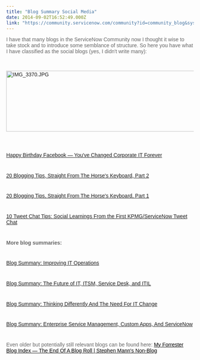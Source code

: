 ```yaml
---
title: "Blog Summary Social Media"
date: 2014-09-02T16:52:49.000Z
link: "https://community.servicenow.com/community?id=community_blog&sys_id=0a3eae6ddbd0dbc01dcaf3231f961952"
---
```

<p style="font-family: arial, sans-serif; color: #666666;"><span style="font-weight: inherit; font-style: inherit;">I have that many blogs in the ServiceNow Community now I thought it wise to take stock and to introduce some semblance of structure. So here you have what I have classified as the social blogs (yes, I didn't write many):</span></p><p style="font-family: arial, sans-serif; color: #666666;"><span style="font-weight: inherit; font-style: inherit;"><br/></span></p><p style="font-family: arial, sans-serif; color: #666666;"><span style="font-weight: inherit; font-style: inherit;"><a _jive_internal="true" href="/servlet/JiveServlet/showImage/38-3401-13350/IMG_3370.JPG"><img  alt="IMG_3370.JPG" class="image-0 jive-image" height="420" src="d2d874cedb5cdfc068c1fb651f961907.iix" style="height: 163px; display: block; margin-left: auto; margin-right: auto; width: 620px;" width="1600"/></a><br/></span></p><p style="min-height: 8pt; height: 8pt; padding: 0px;">  </p><p style="margin-bottom: 0.0001pt; font-family: arial, sans-serif; color: #666666;"><a title="" _jive_internal="true" data-containerid="2927" data-containertype="37" data-objectid="2819" data-objecttype="38" href="/community?id=community_blog&sys_id=05ad62a9dbd0dbc01dcaf3231f961998">Happy Birthday Facebook — You've Changed Corporate IT Forever</a></p><p style="min-height: 8pt; height: 8pt; padding: 0px;">  </p><p style="margin-bottom: 0.0001pt; font-family: arial, sans-serif; color: #666666;"><a title="" _jive_internal="true" data-containerid="2927" data-containertype="37" data-objectid="2781" data-objecttype="38" href="/community?id=community_blog&sys_id=3c4ee2addbd0dbc01dcaf3231f961905">20 Blogging Tips, Straight From The Horse's Keyboard, Part 2</a></p><p style="min-height: 8pt; height: 8pt; padding: 0px;">  </p><p style="margin-bottom: 0.0001pt; font-family: arial, sans-serif; color: #666666;"><a title="" _jive_internal="true" data-containerid="2927" data-containertype="37" data-objectid="2780" data-objecttype="38" href="/community?id=community_blog&sys_id=f6cca265dbd0dbc01dcaf3231f96197c">20 Blogging Tips, Straight From The Horse's Keyboard, Part 1</a></p><p style="min-height: 8pt; height: 8pt; padding: 0px;">  </p><p style="margin-bottom: 0.0001pt; font-family: arial, sans-serif; color: #666666;"><a title="" _jive_internal="true" data-containerid="2927" data-containertype="37" data-objectid="1324" data-objecttype="38" href="/community?id=community_blog&sys_id=f30d6ea5dbd0dbc01dcaf3231f96199e">10 Tweet Chat Tips: Social Learnings From the First KPMG/ServiceNow Tweet Chat</a></p><p style="min-height: 8pt; height: 8pt; padding: 0px;">  </p><p style="font-family: arial, sans-serif; color: #666666;"><strong style="font-style: inherit; font-family: inherit;">More blog summaries:</strong></p><p style="min-height: 8pt; height: 8pt; padding: 0px;">  </p><p style="font-family: arial, sans-serif; color: #666666;"><a title="" _jive_internal="true" data-containerid="2927" data-containertype="37" data-objectid="3397" data-objecttype="38" href="/community?id=community_blog&sys_id=746daa29dbd0dbc01dcaf3231f961922">Blog Summary: Improving IT Operations</a></p><p style="min-height: 8pt; height: 8pt; padding: 0px;">  </p><p style="font-family: arial, sans-serif; color: #666666;"><a title="" _jive_internal="true" data-containerid="2927" data-containertype="37" data-objectid="3398" data-objecttype="38" href="/community/blogs/blog/2014/09/02/blog-summary-the-future-of-it-itsm-service-desk-and-itil">Blog Summary: The Future of IT, ITSM, Service Desk, and ITIL</a></p><p style="min-height: 8pt; height: 8pt; padding: 0px;">  </p><p style="font-family: arial, sans-serif; color: #666666;"><a title="" _jive_internal="true" data-containerid="2927" data-containertype="37" data-objectid="3399" data-objecttype="38" href="/community?id=community_blog&sys_id=612d66e5dbd0dbc01dcaf3231f961924">Blog Summary: Thinking Differently And The Need For IT Change</a></p><p style="min-height: 8pt; height: 8pt; padding: 0px;">  </p><p style="font-family: arial, sans-serif; color: #666666;"><a title="" _jive_internal="true" data-containerid="2927" data-containertype="37" data-objectid="3400" data-objecttype="38" href="/community?id=community_blog&sys_id=d2fd662ddbd0dbc01dcaf3231f961925">Blog Summary: Enterprise Service Management, Custom Apps, And ServiceNow</a></p><p style="min-height: 8pt; height: 8pt; padding: 0px;">  </p><p style="font-family: arial, sans-serif; color: #666666;">Even older but potentially still relevant blogs can be found here: <a title="k-external-small" class="jive-link-external-small" href="http://stephenmann.wordpress.com/2013/05/22/my-forrester-blog-index-the-end-of-a-blog-roll/" rel="nofollow" style="font-weight: inherit; font-style: inherit; font-family: inherit; color: #000000;" target="_blank">My Forrester Blog Index — The End Of A Blog Roll | Stephen Mann's Non-Blog</a> </p>